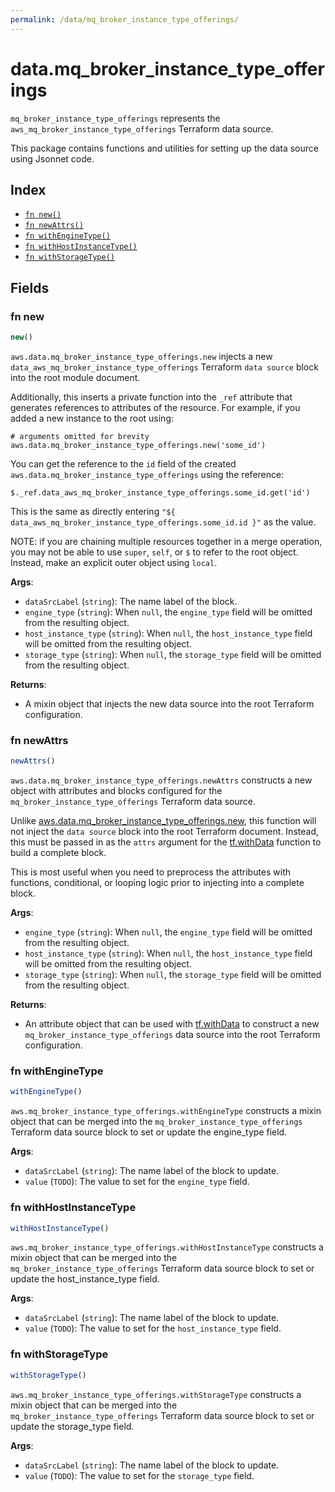 ```yaml
---
permalink: /data/mq_broker_instance_type_offerings/
---
```


# data.mq_broker_instance_type_offerings

`mq_broker_instance_type_offerings` represents the `aws_mq_broker_instance_type_offerings` Terraform data source.



This package contains functions and utilities for setting up the data source using Jsonnet code.


## Index

* [`fn new()`](#fn-new)
* [`fn newAttrs()`](#fn-newattrs)
* [`fn withEngineType()`](#fn-withenginetype)
* [`fn withHostInstanceType()`](#fn-withhostinstancetype)
* [`fn withStorageType()`](#fn-withstoragetype)

## Fields

### fn new

```ts
new()
```


`aws.data.mq_broker_instance_type_offerings.new` injects a new `data_aws_mq_broker_instance_type_offerings` Terraform `data source`
block into the root module document.

Additionally, this inserts a private function into the `_ref` attribute that generates references to attributes of the
resource. For example, if you added a new instance to the root using:

    # arguments omitted for brevity
    aws.data.mq_broker_instance_type_offerings.new('some_id')

You can get the reference to the `id` field of the created `aws.data.mq_broker_instance_type_offerings` using the reference:

    $._ref.data_aws_mq_broker_instance_type_offerings.some_id.get('id')

This is the same as directly entering `"${ data_aws_mq_broker_instance_type_offerings.some_id.id }"` as the value.

NOTE: if you are chaining multiple resources together in a merge operation, you may not be able to use `super`, `self`,
or `$` to refer to the root object. Instead, make an explicit outer object using `local`.

**Args**:
  - `dataSrcLabel` (`string`): The name label of the block.
  - `engine_type` (`string`):  When `null`, the `engine_type` field will be omitted from the resulting object.
  - `host_instance_type` (`string`):  When `null`, the `host_instance_type` field will be omitted from the resulting object.
  - `storage_type` (`string`):  When `null`, the `storage_type` field will be omitted from the resulting object.

**Returns**:
- A mixin object that injects the new data source into the root Terraform configuration.


### fn newAttrs

```ts
newAttrs()
```


`aws.data.mq_broker_instance_type_offerings.newAttrs` constructs a new object with attributes and blocks configured for the `mq_broker_instance_type_offerings`
Terraform data source.

Unlike [aws.data.mq_broker_instance_type_offerings.new](#fn-mqbrokerinstancetypeofferingsnew), this function will not inject the `data source`
block into the root Terraform document. Instead, this must be passed in as the `attrs` argument for the
[tf.withData](https://github.com/tf-libsonnet/core/tree/main/docs#fn-withdata) function to build a complete block.

This is most useful when you need to preprocess the attributes with functions, conditional, or looping logic prior to
injecting into a complete block.

**Args**:
  - `engine_type` (`string`):  When `null`, the `engine_type` field will be omitted from the resulting object.
  - `host_instance_type` (`string`):  When `null`, the `host_instance_type` field will be omitted from the resulting object.
  - `storage_type` (`string`):  When `null`, the `storage_type` field will be omitted from the resulting object.

**Returns**:
  - An attribute object that can be used with [tf.withData](https://github.com/tf-libsonnet/core/tree/main/docs#fn-withdata) to construct a new `mq_broker_instance_type_offerings` data source into the root Terraform configuration.


### fn withEngineType

```ts
withEngineType()
```

`aws.mq_broker_instance_type_offerings.withEngineType` constructs a mixin object that can be merged into the `mq_broker_instance_type_offerings`
Terraform data source block to set or update the engine_type field.



**Args**:
  - `dataSrcLabel` (`string`): The name label of the block to update.
  - `value` (`TODO`): The value to set for the `engine_type` field.


### fn withHostInstanceType

```ts
withHostInstanceType()
```

`aws.mq_broker_instance_type_offerings.withHostInstanceType` constructs a mixin object that can be merged into the `mq_broker_instance_type_offerings`
Terraform data source block to set or update the host_instance_type field.



**Args**:
  - `dataSrcLabel` (`string`): The name label of the block to update.
  - `value` (`TODO`): The value to set for the `host_instance_type` field.


### fn withStorageType

```ts
withStorageType()
```

`aws.mq_broker_instance_type_offerings.withStorageType` constructs a mixin object that can be merged into the `mq_broker_instance_type_offerings`
Terraform data source block to set or update the storage_type field.



**Args**:
  - `dataSrcLabel` (`string`): The name label of the block to update.
  - `value` (`TODO`): The value to set for the `storage_type` field.
